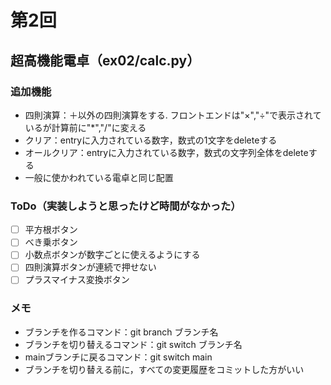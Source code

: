 # 第2回
## 超高機能電卓（ex02/calc.py）
### 追加機能
- 四則演算：＋以外の四則演算をする. フロントエンドは"×","÷"で表示されているが計算前に"*","/"に変える
- クリア：entryに入力されている数字，数式の1文字をdeleteする
- オールクリア：entryに入力されている数字，数式の文字列全体をdeleteする
- 一般に使かわれている電卓と同じ配置
### ToDo（実装しようと思ったけど時間がなかった）
- [ ] 平方根ボタン
- [ ] べき乗ボタン
- [ ] 小数点ボタンが数字ごとに使えるようにする
- [ ] 四則演算ボタンが連続で押せない
- [ ] プラスマイナス変換ボタン
### メモ
- ブランチを作るコマンド：git branch ブランチ名
- ブランチを切り替えるコマンド：git switch ブランチ名
- mainブランチに戻るコマンド：git switch main
- ブランチを切り替える前に，すべての変更履歴をコミットした方がいい